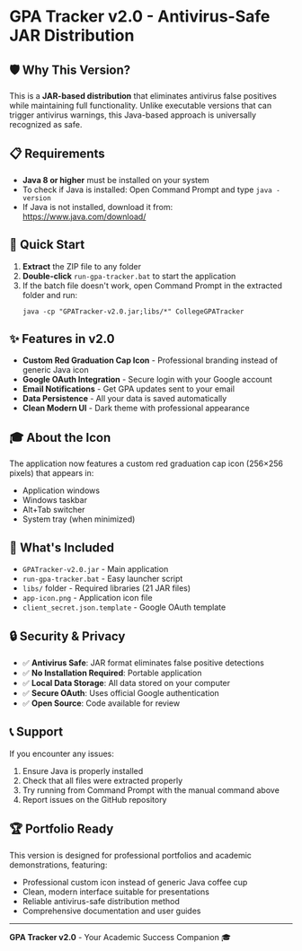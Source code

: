 # GPA Tracker v2.0 - Antivirus-Safe JAR Distribution

## 🛡️ Why This Version?
This is a **JAR-based distribution** that eliminates antivirus false positives while maintaining full functionality. Unlike executable versions that can trigger antivirus warnings, this Java-based approach is universally recognized as safe.

## 📋 Requirements
- **Java 8 or higher** must be installed on your system
- To check if Java is installed: Open Command Prompt and type `java -version`
- If Java is not installed, download it from: https://www.java.com/download/

## 🚀 Quick Start
1. **Extract** the ZIP file to any folder
2. **Double-click** `run-gpa-tracker.bat` to start the application
3. If the batch file doesn't work, open Command Prompt in the extracted folder and run:
   ```
   java -cp "GPATracker-v2.0.jar;libs/*" CollegeGPATracker
   ```

## ✨ Features in v2.0
- **Custom Red Graduation Cap Icon** - Professional branding instead of generic Java icon
- **Google OAuth Integration** - Secure login with your Google account
- **Email Notifications** - Get GPA updates sent to your email
- **Data Persistence** - All your data is saved automatically
- **Clean Modern UI** - Dark theme with professional appearance

## 🎓 About the Icon
The application now features a custom red graduation cap icon (256×256 pixels) that appears in:
- Application windows
- Windows taskbar
- Alt+Tab switcher
- System tray (when minimized)

## 📁 What's Included
- `GPATracker-v2.0.jar` - Main application
- `run-gpa-tracker.bat` - Easy launcher script
- `libs/` folder - Required libraries (21 JAR files)
- `app-icon.png` - Application icon file
- `client_secret.json.template` - Google OAuth template

## 🔒 Security & Privacy
- ✅ **Antivirus Safe**: JAR format eliminates false positive detections
- ✅ **No Installation Required**: Portable application
- ✅ **Local Data Storage**: All data stored on your computer
- ✅ **Secure OAuth**: Uses official Google authentication
- ✅ **Open Source**: Code available for review

## 📞 Support
If you encounter any issues:
1. Ensure Java is properly installed
2. Check that all files were extracted properly
3. Try running from Command Prompt with the manual command above
4. Report issues on the GitHub repository

## 🏆 Portfolio Ready
This version is designed for professional portfolios and academic demonstrations, featuring:
- Professional custom icon instead of generic Java coffee cup
- Clean, modern interface suitable for presentations
- Reliable antivirus-safe distribution method
- Comprehensive documentation and user guides

---
**GPA Tracker v2.0** - Your Academic Success Companion 🎓